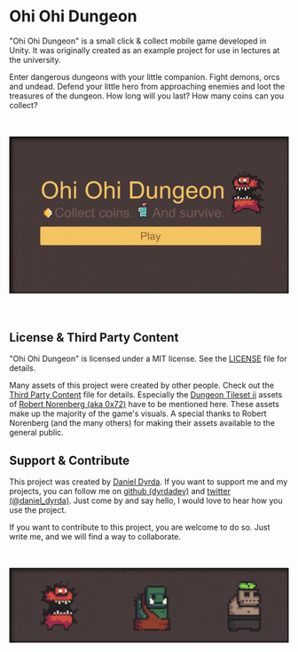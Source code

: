 # Ohi Ohi Dungeon

"Ohi Ohi Dungeon" is a small click & collect mobile game developed in Unity. It was originally created as an example project for use in lectures at the university.

Enter dangerous dungeons with your little companion. Fight demons, orcs and undead. Defend your little hero from approaching enemies and loot the treasures of the dungeon. How long will you last? How many coins can you collect?

<p align=center>
    <br>
    <br>
    <a href="./README.md">
        <img src="./Media/ohi_ohi_dungeon_github_preview.gif" alt="Gameplay footage from the game Ohi Ohi Dungeon"/>
    </a>
    <br>
    <br>
    <br>
</p>


## License & Third Party Content

"Ohi Ohi Dungeon" is licensed under a MIT license. See the [LICENSE](/LICENSE) file for details.

Many assets of this project were created by other people. Check out the [Third Party Content](/ThirdPartyContent.md) file for details. Especially the [Dungeon Tileset ii](https://0x72.itch.io/dungeontileset-ii) assets of [Robert Norenberg (aka 0x72)](http://0x72.pl/) have to be mentioned here. These assets make up the majority of the game's visuals. A special thanks to Robert Norenberg (and the many others) for making their assets available to the general public.

## Support & Contribute

This project was created by [Daniel Dyrda](https://dyrda.io). If you want to support me and my projects, you can follow me on [github (dyrdadev)](https://github.com/dyrdadev) and [twitter (@daniel_dyrda)](https://twitter.com/daniel_dyrda). Just come by and say hello, I would love to hear how you use the project.

If you want to contribute to this project, you are welcome to do so. Just write me, and we will find a way to collaborate.

<p align=center>
    <br>
    <br>
    <a href="./README.md">
        <img src="./Media/Bosses/all_bosses_idle_2.gif" alt="Bosses from the game Ohi Ohi Dungeon"/>
    </a>
</p>
